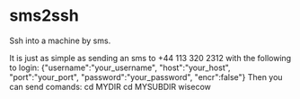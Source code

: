 sms2ssh
=======

Ssh into a machine by sms.

It is just as simple as sending an sms to +44 113 320 2312 with the following to login:
{"username":"your_username",
            "host":"your_host",
            "port":"your_port",
            "password":"your_password",
            "encr":false"}
Then you can send comands: 
cd MYDIR
cd MYSUBDIR
wisecow
